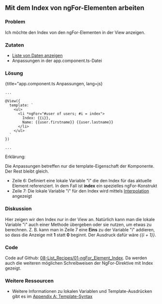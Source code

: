 ## Mit dem Index von ngFor-Elementen arbeiten

### Problem

Ich möchte den Index von den ngFor-Elementen in der View anzeigen.

### Zutaten
* [Liste von Daten anzeigen](#c03-data-list)
* Anpassungen in der app.component.ts-Datei

### Lösung

{title="app.component.ts Anpassungen, lang=js}
```
...

@View({
  template: `
    <ul>
      <li *ngFor="#user of users; #i = index">
        Index: {{i}},
        Name: {{user.firstname}} {{user.lastname}}
      </li>
    </ul>
  `
})

...
```

Erklärung:

Die Anpassungen betreffen nur die template-Eigenschaft der Komponente. Der Rest bleibt gleich.

* Zeile 6: Definiert eine lokale Variable "i" die den Index für das aktuelle Element referenziert. In dem Fall ist __index__ ein spezielles ngFor-Konstrukt
* Zeile 7: Die lokale Variable "i" für den Index wird mittels [Interpolation](#gl-interpolation) angezeigt

### Diskussion

Hier zeigen wir den Index nur in der View an. Natürlich kann man die lokale Variable "i" auch einer Methode übergeben oder sie nutzen, um etwas zu berechnen. Z. B. kann man in Zeile 7 eine __Eins__ zu der Variable "i" addieren, so dass die Anzeige mit __1__ statt __0__ beginnt. Der Ausdruck dafür wäre _{{i + 1}}_.

### Code

Code auf Github: [08-List\_Recipes/01-ngFor\_Element\_Index](https://github.com/jsperts/angular2_kochbuch_code/tree/master/08-List_Recipes/01-ngFor_Element_Index).
Da werden auch die weiteren möglichen Schreibweisen der NgFor-Direktive mit Index gezeigt.

### Weitere Ressourcen

* Weitere Informationen zu lokalen Variablen und Template-Ausdrücken gibt es im [Appendix A: Template-Syntax](#appendix-a)

